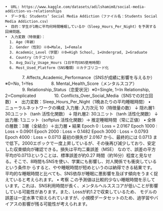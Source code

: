 	•　URL: https://www.kaggle.com/datasets/adilshamim8/social-media-addiction-vs-relationships
	•　データ名: Students’ Social Media Addiction（ファイル名：Students Social Media Addiction.csv）
 	•　目的：学生が1晩に平均何時間睡眠しているか（Sleep_Hours_Per_Night）を予測する回帰問題。
  	•　入力変数（特徴量）：
      1. Age（年齢）
      2. Gender（性別）※0=Male, 1=Female
      3. Academic_Level（学歴）※0=High School, 1=Undergrad, 2=Graduate
      4. Country（カテゴリ化）
      5. Avg_Daily_Usage_Hours（1日平均SNS使用時間）
      6. Most_Used_Platform（SNS種類）※カテゴリコード化
　　　　7. Affects_Academic_Performance（SNSが成績に影響を与えるか）※0=No, 1=Yes
　　　　8. Mental_Health_Score（メンタルスコア）
　　　　9. Relationship_Status（恋愛状況）※0=Single, 1=In Relationship, 2=Complicated
　　　　10. Conflicts_Over_Social_Media（SNSでの対立回数）
     •　出力変数：Sleep_Hours_Per_Night（1晩あたりの平均睡眠時間）
     •　ニューラルネットワークの構成
       入力層: 入力次元 10（特徴量の数）
       ↓
       隠れ層1: 30ユニット（tanh 活性化関数）
       ↓
       隠れ層2: 30ユニット（tanh 活性化関数）
       ↓
       出力層: 1ユニット（softplus 活性化関数）→ 推定睡眠時間（常に正値）
     •	全体の層数：3層（全結合）＋出力層
     •	結果
        Epoch 0     : Loss = 2.0167
        Epoch 1000  : Loss = 0.0901
        Epoch 2000  : Loss = 0.1482
        Epoch 3000  : Loss = 0.0793
        Epoch 4000  : Loss = 0.0713
        最初の損失が 2.0167 から、最終的には 0.0713 まで低下。2000エポックで一度上昇しているが、その後再び減少しており、安定した収束傾向が確認できる。損失は平均二乗誤差（MSE）
        なので、誤差の平方平均が0.0713ということは、標準誤差が約0.27 時間（約16分）程度と見なせる。そこで、8時間もSNSを使い、学業にも影響し、対人関係でも衝突しているという条件か
        らすると、やや睡眠時間が短めというのは納得できる結果です。平均的な睡眠時間と比べても、SNS依存が睡眠に悪影響を及ぼす傾向をうまく捉えていると考えられます。
     •	考察
     この予測値は比較的少ない睡眠時間を示しています。これは、SNS利用時間が長く、メンタルヘルススコアが低いことが影響している可能性があります。また、Lossが約1.2で収束しているため、
     モデルの誤差は一定水準で抑えられていますが、小規模データセットのため、過学習やバイアスの影響が残る可能性が考えられます。

     
